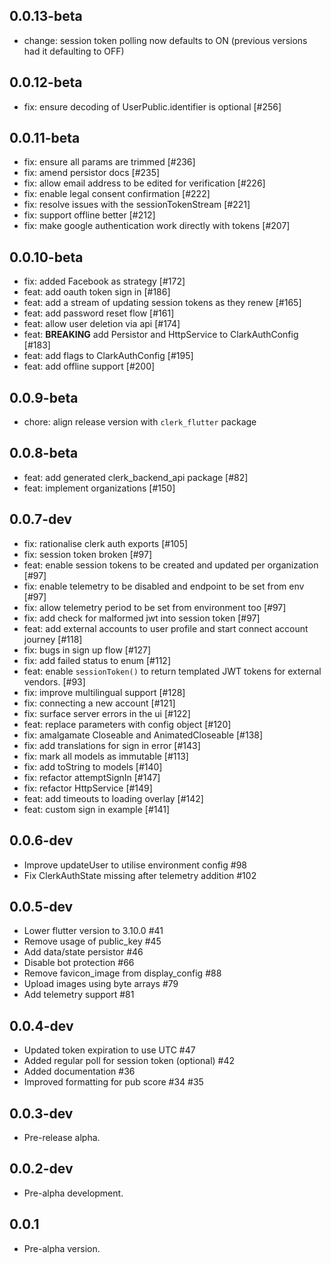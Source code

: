 ## 0.0.13-beta

* change: session token polling now defaults to ON (previous versions had it defaulting to OFF)

## 0.0.12-beta

* fix: ensure decoding of UserPublic.identifier is optional [#256]

## 0.0.11-beta

* fix: ensure all params are trimmed [#236]
* fix: amend persistor docs [#235]
* fix: allow email address to be edited for verification [#226]
* fix: enable legal consent confirmation [#222]
* fix: resolve issues with the sessionTokenStream [#221]
* fix: support offline better [#212]
* fix: make google authentication work directly with tokens [#207]

## 0.0.10-beta

* fix: added Facebook as strategy [#172]
* feat: add oauth token sign in [#186]
* feat: add a stream of updating session tokens as they renew [#165]
* feat: add password reset flow [#161]
* feat: allow user deletion via api [#174]
* feat: **BREAKING** add Persistor and HttpService to ClarkAuthConfig [#183]
* feat: add flags to ClarkAuthConfig [#195]
* feat: add offline support [#200]

## 0.0.9-beta

* chore: align release version with `clerk_flutter` package

## 0.0.8-beta

* feat: add generated clerk_backend_api package [#82]
* feat: implement organizations [#150] 

## 0.0.7-dev

* fix: rationalise clerk auth exports [#105]
* fix: session token broken [#97]
* feat: enable session tokens to be created and updated per organization [#97]
* fix: enable telemetry to be disabled and endpoint to be set from env [#97]
* fix: allow telemetry period to be set from environment too [#97]
* fix: add check for malformed jwt into session token [#97]
* feat: add external accounts to user profile and start connect account journey [#118]
* fix: bugs in sign up flow [#127]
* fix: add failed status to enum [#112]
* feat: enable `sessionToken()` to return templated JWT tokens for external vendors. [#93]
* fix: improve multilingual support [#128]
* fix: connecting a new account [#121]
* fix: surface server errors in the ui [#122] 
* feat: replace parameters with config object [#120]
* fix: amalgamate Closeable and AnimatedCloseable [#138]
* fix: add translations for sign in error [#143]
* fix: mark all models as immutable [#113] 
* fix: add toString to models [#140]
* fix: refactor attemptSignIn [#147]
* fix: refactor HttpService [#149]
* feat: add timeouts to loading overlay [#142]
* feat: custom sign in example [#141]

## 0.0.6-dev

- Improve updateUser to utilise environment config #98
- Fix ClerkAuthState missing after telemetry addition #102

## 0.0.5-dev

- Lower flutter version to 3.10.0 #41
- Remove usage of public_key #45
- Add data/state persistor #46
- Disable bot protection #66
- Remove favicon_image from display_config #88
- Upload images using byte arrays #79
- Add telemetry support #81

## 0.0.4-dev

- Updated token expiration to use UTC #47
- Added regular poll for session token (optional) #42
- Added documentation #36
- Improved formatting for pub score #34 #35

## 0.0.3-dev

- Pre-release alpha.

## 0.0.2-dev

- Pre-alpha development.

## 0.0.1

- Pre-alpha version.

